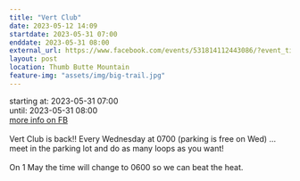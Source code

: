 ```yaml
---
title: "Vert Club"
date: 2023-05-12 14:09
startdate: 2023-05-31 07:00
enddate: 2023-05-31 08:00
external_url: https://www.facebook.com/events/531814112443086/?event_time_id=531814129109751
layout: post
location: Thumb Butte Mountain
feature-img: "assets/img/big-trail.jpg"
---
```


starting at: 2023-05-31 07:00<br>until: 2023-05-31 08:00<br><a href="https://www.facebook.com/events/531814112443086/?event_time_id=531814129109751">more info on FB</a><br><br>Vert Club is back!! Every Wednesday at 0700 (parking is free on Wed) … meet in the parking lot and do as many loops as you want!<br>
  <br>
  On 1 May the time will change to 0600 so we can beat the heat.<br>
  <br>
  
